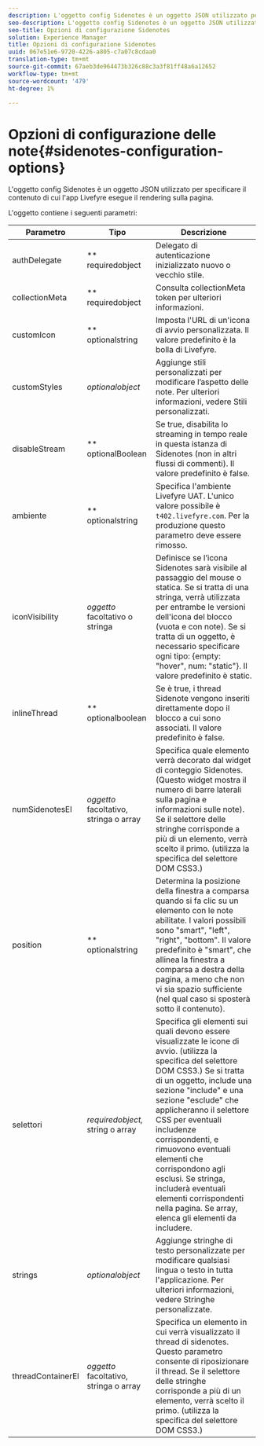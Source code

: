 ```yaml
---
description: L'oggetto config Sidenotes è un oggetto JSON utilizzato per specificare il contenuto di cui l'app Livefyre esegue il rendering sulla pagina.
seo-description: L'oggetto config Sidenotes è un oggetto JSON utilizzato per specificare il contenuto di cui l'app Livefyre esegue il rendering sulla pagina.
seo-title: Opzioni di configurazione Sidenotes
solution: Experience Manager
title: Opzioni di configurazione Sidenotes
uuid: 067e51e6-9720-4226-a805-c7a07c8cdaa0
translation-type: tm+mt
source-git-commit: 67aeb3de964473b326c88c3a3f81ff48a6a12652
workflow-type: tm+mt
source-wordcount: '479'
ht-degree: 1%

---
```



# Opzioni di configurazione delle note{#sidenotes-configuration-options}

L&#39;oggetto config Sidenotes è un oggetto JSON utilizzato per specificare il contenuto di cui l&#39;app Livefyre esegue il rendering sulla pagina.

L&#39;oggetto contiene i seguenti parametri:

| Parametro | Tipo | Descrizione |
|--- |--- |--- |
| authDelegate | ** requiredobject | Delegato di autenticazione inizializzato nuovo o vecchio stile. |
| collectionMeta | ** requiredobject | Consulta collectionMeta token per ulteriori informazioni. |
| customIcon | ** optionalstring | Imposta l&#39;URL di un&#39;icona di avvio personalizzata. Il valore predefinito è la bolla di Livefyre. |
| customStyles | *optionalobject*  | Aggiunge stili personalizzati per modificare l’aspetto delle note. Per ulteriori informazioni, vedere Stili personalizzati. |
| disableStream | ** optionalBoolean | Se true, disabilita lo streaming in tempo reale in questa istanza di Sidenotes (non in altri flussi di commenti). Il valore predefinito è false. |
| ambiente | ** optionalstring | Specifica l&#39;ambiente Livefyre UAT. L&#39;unico valore possibile è `t402.livefyre.com`. Per la produzione questo parametro deve essere rimosso. |
| iconVisibility | *oggetto* facoltativo o stringa | Definisce se l’icona Sidenotes sarà visibile al passaggio del mouse o statica. Se si tratta di una stringa, verrà utilizzata per entrambe le versioni dell&#39;icona del blocco (vuota e con note). Se si tratta di un oggetto, è necessario specificare ogni tipo: {empty: &quot;hover&quot;, num: &quot;static&quot;}. Il valore predefinito è static. |
| inlineThread | ** optionalboolean | Se è true, i thread Sidenote vengono inseriti direttamente dopo il blocco a cui sono associati. Il valore predefinito è false. |
| numSidenotesEl | *oggetto* facoltativo, stringa o array | Specifica quale elemento verrà decorato dal widget di conteggio Sidenotes. (Questo widget mostra il numero di barre laterali sulla pagina e informazioni sulle note). Se il selettore delle stringhe corrisponde a più di un elemento, verrà scelto il primo. (utilizza la specifica del selettore DOM CSS3.) |
| position | ** optionalstring | Determina la posizione della finestra a comparsa quando si fa clic su un elemento con le note abilitate. I valori possibili sono &quot;smart&quot;, &quot;left&quot;, &quot;right&quot;, &quot;bottom&quot;. Il valore predefinito è &quot;smart&quot;, che allinea la finestra a comparsa a destra della pagina, a meno che non vi sia spazio sufficiente (nel qual caso si sposterà sotto il contenuto). |
| selettori | *requiredobject,* string o array | Specifica gli elementi sui quali devono essere visualizzate le icone di avvio. (utilizza la specifica del selettore DOM CSS3.) Se si tratta di un oggetto, include una sezione &quot;include&quot; e una sezione &quot;esclude&quot; che applicheranno il selettore CSS per eventuali includenze corrispondenti, e rimuovono eventuali elementi che corrispondono agli esclusi. Se stringa, includerà eventuali elementi corrispondenti nella pagina. Se array, elenca gli elementi da includere. |
| strings | *optionalobject*  | Aggiunge stringhe di testo personalizzate per modificare qualsiasi lingua o testo in tutta l&#39;applicazione. Per ulteriori informazioni, vedere Stringhe personalizzate. |
| threadContainerEl | *oggetto* facoltativo, stringa o array | Specifica un elemento in cui verrà visualizzato il thread di sidenotes. Questo parametro consente di riposizionare il thread. Se il selettore delle stringhe corrisponde a più di un elemento, verrà scelto il primo. (utilizza la specifica del selettore DOM CSS3.) |

